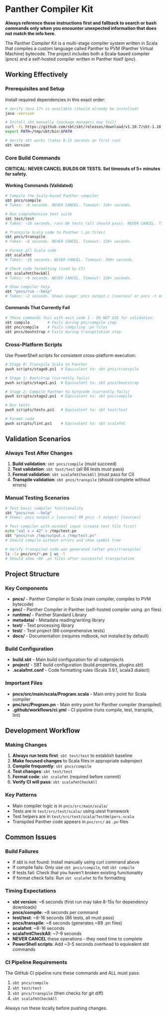 # Panther Compiler Kit

**Always reference these instructions first and fallback to search or bash commands only when you encounter unexpected information that does not match the info here.**

The Panther Compiler Kit is a multi-stage compiler system written in Scala that compiles a custom language called Panther to PVM (Panther Virtual Machine) bytecode. The project includes both a Scala-based compiler (pncs) and a self-hosted compiler written in Panther itself (pnc).

## Working Effectively

### Prerequisites and Setup

Install required dependencies in this exact order:

```bash
# Verify Java 17+ is available (should already be installed)
java -version

# Install sbt manually (package managers may fail)
curl -fL https://github.com/sbt/sbt/releases/download/v1.10.7/sbt-1.10.7.tgz | tar -xzf - -C /tmp
export PATH=/tmp/sbt/bin:$PATH

# Verify sbt works (takes 8-15 seconds on first run)
sbt version
```

### Core Build Commands

**CRITICAL: NEVER CANCEL BUILDS OR TESTS. Set timeouts of 5+ minutes for safety.**

#### Working Commands (Validated)
```bash
# Compile the Scala-based Panther compiler
sbt pncs/compile
# Takes: ~8 seconds. NEVER CANCEL. Timeout: 120+ seconds.

# Run comprehensive test suite  
sbt test/test
# Takes: ~16 seconds, runs 86 tests (all should pass). NEVER CANCEL. Timeout: 300+ seconds.

# Transpile Scala code to Panther (.pn files)
sbt pncs/transpile  
# Takes: ~8 seconds. NEVER CANCEL. Timeout: 120+ seconds.

# Format all Scala code
sbt scalafmt
# Takes: ~16 seconds. NEVER CANCEL. Timeout: 300+ seconds.

# Check code formatting (used by CI)
sbt scalafmtCheckAll  
# Takes: ~9 seconds. NEVER CANCEL. Timeout: 120+ seconds.

# Show compiler help
sbt "pncs/run --help"
# Takes: ~2 seconds. Shows usage: pncs output.c [sources] or pncs -t output/ [sources]
```

#### Commands That Currently Fail
```bash
# These commands fail with exit code 1 - DO NOT USE for validation:
sbt compile        # Fails during pnc/compile step
sbt pnc/compile    # Fails compiling .pn files  
sbt pncs/bootstrap # Fails during transpilation step
```

### Cross-Platform Scripts

Use PowerShell scripts for consistent cross-platform execution:

```bash
# Stage 0: Transpile Scala to Panther
pwsh scripts/stage0.ps1  # Equivalent to: sbt pncs/transpile

# Stage 1: Bootstrap (currently fails)  
pwsh scripts/stage1.ps1  # Equivalent to: sbt pncs/bootstrap

# Stage 2: Compile Panther to bytecode (currently fails)
pwsh scripts/stage2.ps1  # Equivalent to: sbt pnc/compile

# Run tests
pwsh scripts/tests.ps1   # Equivalent to: sbt test/test

# Format code
pwsh scripts/lint.ps1    # Equivalent to: sbt scalafmt
```

## Validation Scenarios

### Always Test After Changes
1. **Build validation**: `sbt pncs/compile` (must succeed)
2. **Test validation**: `sbt test/test` (all 86 tests must pass)
3. **Format validation**: `sbt scalafmtCheckAll` (must pass for CI)
4. **Transpile validation**: `sbt pncs/transpile` (should complete without errors)

### Manual Testing Scenarios
```bash
# Test basic compiler functionality
sbt "pncs/run --help"
# Shows: pncs output.c [sources] OR pncs -t output/ [sources]

# Test compiler with minimal input (create test file first)
echo "val x = 42" > /tmp/test.pn
sbt "pncs/run /tmp/output.c /tmp/test.pn"
# Should compile without errors and show symbol tree

# Verify transpiled code was generated (after pncs/transpile)
ls -la pnc/src/*.pn | wc -l
# Should show ~89 .pn files after successful transpilation
```

## Project Structure

### Key Components
- **pncs/** - Panther Compiler in Scala (main compiler, compiles to PVM bytecode)
- **pnc/** - Panther Compiler in Panther (self-hosted compiler using .pn files)  
- **runtime/** - Panther Standard Library
- **metadata/** - Metadata reading/writing library
- **text/** - Text processing library
- **test/** - Test project (86 comprehensive tests)
- **docs/** - Documentation (requires mdbook, not installed by default)

### Build Configuration
- **build.sbt** - Main build configuration for all subprojects
- **project/** - SBT build configuration (build.properties, plugins.sbt)
- **.scalafmt.conf** - Code formatting rules (Scala 3.9.1, scala3 dialect)

### Important Files
- **pncs/src/main/scala/Program.scala** - Main entry point for Scala compiler
- **pnc/src/Program.pn** - Main entry point for Panther compiler (transpiled)
- **.github/workflows/ci.yml** - CI pipeline (runs compile, test, transpile, lint)

## Development Workflow

### Making Changes
1. **Always run tests first**: `sbt test/test` to establish baseline
2. **Make focused changes** to Scala files in appropriate subproject
3. **Compile frequently**: `sbt pncs/compile` 
4. **Test changes**: `sbt test/test`
5. **Format code**: `sbt scalafmt` (required before commit)
6. **Verify CI will pass**: `sbt scalafmtCheckAll`

### Key Patterns
- Main compiler logic is in `pncs/src/main/scala/`
- Tests are in `test/src/test/scala/` using utest framework
- Test helpers are in `test/src/test/scala/TestHelpers.scala`
- Transpiled Panther code appears in `pnc/src/` as `.pn` files

## Common Issues

### Build Failures
- If sbt is not found: Install manually using curl command above
- If compile fails: Only use `sbt pncs/compile`, not `sbt compile`  
- If tests fail: Check that you haven't broken existing functionality
- If format check fails: Run `sbt scalafmt` to fix formatting

### Timing Expectations
- **sbt version**: ~6 seconds (first run may take 8-15s for dependency downloads)
- **pncs/compile**: ~8 seconds per command
- **test/test**: ~8-16 seconds (86 tests, all must pass)
- **pncs/transpile**: ~8 seconds (generates ~89 .pn files)
- **scalafmt**: ~8-16 seconds  
- **scalafmtCheckAll**: ~7-9 seconds
- **NEVER CANCEL** these operations - they need time to complete
- **PowerShell scripts**: Add ~3-5 seconds overhead to equivalent sbt commands

### CI Pipeline Requirements
The GitHub CI pipeline runs these commands and ALL must pass:
1. `sbt pncs/compile`
2. `sbt test/test`  
3. `sbt pncs/transpile` (then checks for git diff)
4. `sbt scalafmtCheckAll`

Always run these locally before pushing changes.